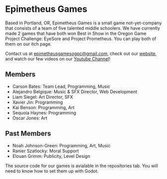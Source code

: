 # Epimetheus Games

Based in Portland, OR, Epimetheus Games is a small game not-yet-company that consists of a team of five talented middle schoolers. We have currently made 2 games that have both won Best in Show in the Oregon Game Project Challenge: EyeSore and Project Prometheus. You can play both of them on our itch page.

Contact us at [epimetheusgamesogpc@gmail.com](mailto:epimetheusgamesogpc@gmail.com), check out our [website](https://epimetheus.games), and watch our few videos on our [Youtube Channel](https://www.youtube.com/@epimetheusgamesogpc)!

## Members

- Carson Bates: Team Lead, Programming, Music
- Alejandro Belgique: Music & SFX Director, Web Development
- Liam Siegel: Art Director, SFX
- Xavier Jin: Programming
- Kai Benson: Programming, Art
- Sequoia Haynes: Programming
- Oscar Jones: Art

## Past Members

- Noah Johnson-Green: Programming, Art, Music
- Ranier Szatlocky: Moral Support
- Elouan Grimm: Publicity, Level Design

The source code for our games is avialable in the repositories tab. You will need to know how to set them up with Godot.
